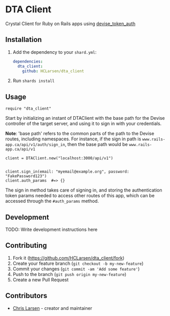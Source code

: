 # DTA Client

Crystal Client for Ruby on Rails apps using [devise_token_auth](https://github.com/lynndylanhurley/devise_token_auth)

## Installation

1. Add the dependency to your `shard.yml`:

   ```yaml
   dependencies:
     dta_client:
       github: HCLarsen/dta_client
   ```

2. Run `shards install`

## Usage

```crystal
require "dta_client"
```

Start by initializing an instant of DTAClient with the base path for the Devise controller of the target server, and using it to sign in with your credentials.

**Note**: 'base path' refers to the common parts of the path to the Devise routes, including namespaces. For instance, if the sign in path is `www.rails-app.ca/api/v1/auth/sign_in`, then the base path would be `www.rails-app.ca/api/v1`

```crystal
client = DTAClient.new("localhost:3000/api/v1")


client.sign_in(email: "myemail@example.org", password: "FakePassword123")
client.auth_params  #=> {}
```

The sign in method takes care of signing in, and storing the authentication token params needed to access other routes of this app, which can be accessed through the `#auth_params` method.

## Development

TODO: Write development instructions here

## Contributing

1. Fork it (<https://github.com/HCLarsen/dta_client/fork>)
2. Create your feature branch (`git checkout -b my-new-feature`)
3. Commit your changes (`git commit -am 'Add some feature'`)
4. Push to the branch (`git push origin my-new-feature`)
5. Create a new Pull Request

## Contributors

- [Chris Larsen](https://github.com/HCLarsen) - creator and maintainer
